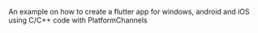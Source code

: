 An example on how to create a flutter app for windows, android and iOS using C/C++ code with PlatformChannels
